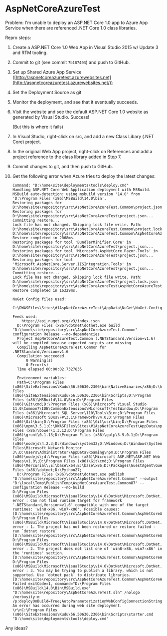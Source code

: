 # AspNetCoreAzureTest

Problem: I'm unable to deploy an ASP.NET Core 1.0 app to Azure App Service when there are referenced .NET Core 1.0 class libraries.

Repro steps:

1. Create a ASP.NET Core 1.0 Web App in Visual Studio 2015 w/ Update 3 and RTM tooling.
2. Commit to git (see commit `7b187403`) and push to GitHub.
3. Set up Shared Azure App Service ([http://aspnetcoreazuretest.azurewebsites.net](http://aspnetcoreazuretest.azurewebsites.net/))
4. Set the Deployment Source as git
5. Monitor the deployment, and see that it eventually succeeds.
6. Visit the website and see the default ASP.NET Core 1.0 website as generated by Visual Studio. Success!

	(But this is where it fails)

7. In Visual Studio, right-click on src, and add a new Class Libary (.NET Core) project.
8. In the original Web App project, right-click on References and add a project reference to the class library added in Step 7.
9. Commit changes to git, and then push to GitHub.
10. Get the following error when Azure tries to deploy the latest changes:

	```
	Command: "D:\home\site\deployments\tools\deploy.cmd"
	Handling ASP.NET Core Web Application deployment with MSBuild.
	MSBuild auto-detection: using msbuild version '14.0' from 'D:\Program Files (x86)\MSBuild\14.0\bin'.
	Restoring packages for D:\home\site\repository\src\AspNetCoreAzureTest.Common\project.json...
	Restoring packages for D:\home\site\repository\src\AspNetCoreAzureTest\project.json...
	Committing restore...
	Lock file has not changed. Skipping lock file write. Path: D:\home\site\repository\src\AspNetCoreAzureTest.Common\project.lock.json
	D:\home\site\repository\src\AspNetCoreAzureTest.Common\AspNetCoreAzureTest.Common.xproj
	Restore completed in 2068ms.
	Restoring packages for tool 'BundlerMinifier.Core' in D:\home\site\repository\src\AspNetCoreAzureTest\project.json...
	Restoring packages for tool 'Microsoft.AspNetCore.Razor.Tools' in D:\home\site\repository\src\AspNetCoreAzureTest\project.json...
	Restoring packages for tool 'Microsoft.AspNetCore.Server.IISIntegration.Tools' in D:\home\site\repository\src\AspNetCoreAzureTest\project.json...
	Committing restore...
	Lock file has not changed. Skipping lock file write. Path: D:\home\site\repository\src\AspNetCoreAzureTest\project.lock.json
	D:\home\site\repository\src\AspNetCoreAzureTest\AspNetCoreAzureTest.xproj
	Restore completed in 16329ms.

	NuGet Config files used:
	    C:\DWASFiles\Sites\#1AspNetCoreAzureTest\AppData\NuGet\NuGet.Config

	Feeds used:
	    https://api.nuget.org/v3/index.json
	  D:\Program Files (x86)\dotnet\dotnet.exe build "D:\home\site\repository\src\AspNetCoreAzureTest.Common" --configuration Release --no-dependencies
	  Project AspNetCoreAzureTest.Common (.NETStandard,Version=v1.6) will be compiled because expected outputs are missing
	  Compiling AspNetCoreAzureTest.Common for .NETStandard,Version=v1.6
	  Compilation succeeded.
	      0 Warning(s)
	      0 Error(s)
	  Time elapsed 00:00:02.7327835
	   
	  Environment variables:
	  Path=C:\Program Files (x86)\SiteExtensions\Kudu\56.50630.2306\bin\NativeBinaries/x86;D:\home\site\deployments\tools;C:\Program Files (x86)\SiteExtensions\Kudu\56.50630.2306\bin\Scripts;D:\Program Files (x86)\MSBuild\14.0\Bin;D:\Program Files (x86)\Git\cmd;D:\Program Files (x86)\Microsoft Visual Studio 11.0\Common7\IDE\CommonExtensions\Microsoft\TestWindow;D:\Program Files (x86)\Microsoft SQL Server\110\Tools\Binn;D:\Program Files (x86)\Microsoft SDKs\F#\3.1\Framework\v4.0;D:\Program Files (x86)\Git\bin;D:\Program Files (x86)\Git\usr\bin;D:\Program Files (x86)\npm\3.5.1;C:\DWASFiles\Sites\#1AspNetCoreAzureTest\AppData\npm;D:\Program Files (x86)\bower\1.3.12;D:\Program Files (x86)\grunt\0.1.13;D:\Program Files (x86)\gulp\3.9.0.1;D:\Program Files (x86)\nodejs\4.2.3;D:\Windows\system32;D:\Windows;D:\Windows\System32\Wbem;D:\Windows\System32\WindowsPowerShell\v1.0\;D:\Program Files\Microsoft Network Monitor 3\;D:\Users\Administrator\AppData\Roaming\npm;D:\Program Files (x86)\nodejs\;d:\Program Files (x86)\Microsoft ASP.NET\ASP.NET Web Pages\v1.0\;D:\Program Files (x86)\Git\cmd;D:\Program Files (x86)\Mercurial\;E:\base\x64;E:\base\x86;D:\Packages\GuestAgent\GuestAgent\LegacyRuntime\x64;D:\Packages\GuestAgent\GuestAgent\LegacyRuntime\x86;D:\Program Files (x86)\dotnet;D:\Python27;
	  D:\Program Files (x86)\dotnet\dotnet.exe publish "D:\home\site\repository\src\AspNetCoreAzureTest.Common" --output "D:\local\Temp\PublishTemp\AspNetCoreAzureTest.Common87" --configuration Release --no-build
	D:\Program Files (x86)\MSBuild\Microsoft\VisualStudio\v14.0\DotNet\Microsoft.DotNet.Publishing.targets(149,5): error : Can not find runtime target for framework '.NETStandard,Version=v1.6' compatible with one of the target runtimes: 'win8-x86, win7-x86'. Possible causes: [D:\home\site\repository\src\AspNetCoreAzureTest.Common\AspNetCoreAzureTest.Common.xproj]
	D:\Program Files (x86)\MSBuild\Microsoft\VisualStudio\v14.0\DotNet\Microsoft.DotNet.Publishing.targets(149,5): error : 1. The project has not been restored or restore failed - run `dotnet restore` [D:\home\site\repository\src\AspNetCoreAzureTest.Common\AspNetCoreAzureTest.Common.xproj]
	D:\Program Files (x86)\MSBuild\Microsoft\VisualStudio\v14.0\DotNet\Microsoft.DotNet.Publishing.targets(149,5): error : 2. The project does not list one of 'win8-x86, win7-x86' in the 'runtimes' section. [D:\home\site\repository\src\AspNetCoreAzureTest.Common\AspNetCoreAzureTest.Common.xproj]
	D:\Program Files (x86)\MSBuild\Microsoft\VisualStudio\v14.0\DotNet\Microsoft.DotNet.Publishing.targets(149,5): error : 3. You may be trying to publish a library, which is not supported. Use `dotnet pack` to distribute libraries. [D:\home\site\repository\src\AspNetCoreAzureTest.Common\AspNetCoreAzureTest.Common.xproj]
	Failed exitCode=1, command="D:\Program Files (x86)\MSBuild\14.0\Bin\MSBuild.exe" "D:\home\site\repository\AspNetCoreAzureTest.sln" /nologo /verbosity:m /p:deployOnBuild=True;AutoParameterizationWebConfigConnectionStrings=false;Configuration=Release;UseSharedCompilation=false;publishUrl="D:\local\Temp\8d3a1f63be58337"
	An error has occurred during web site deployment.
	\r\nC:\Program Files (x86)\SiteExtensions\Kudu\56.50630.2306\bin\Scripts\starter.cmd "D:\home\site\deployments\tools\deploy.cmd"
	```

Any ideas?